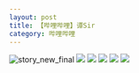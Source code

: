 ```yaml
---
layout: post
title: 【哔哩哔哩】谭Sir
category: 哔哩哔哩
---
```

![story_new_final](http://rjbwi03xh.hd-bkt.clouddn.com/img/story_new_final_0322.png)
![](http://rjbwd52rw.hd-bkt.clouddn.com/img/tan-220514-1.png)
![](http://rjbwd52rw.hd-bkt.clouddn.com/img/tan-220514-2.png)
![](http://rjbwd52rw.hd-bkt.clouddn.com/img/tan-220514-3.png)
![](http://rjbwd52rw.hd-bkt.clouddn.com/img/tan-220514-4.png)
![](http://rjbwd52rw.hd-bkt.clouddn.com/img/tan-220514-5.png)
  




